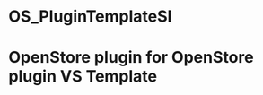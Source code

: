 # OS_PluginTemplateSI

OpenStore plugin for OpenStore plugin VS Template
=================================================

